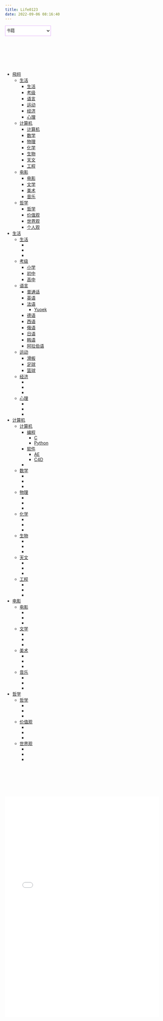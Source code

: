 ```yaml
---
title: Life0123
date: 2022-09-06 08:16:40
---
```

<select name="" onchange="javascript:location.href=this.value;" style="width: 150px; height: 34px; color: #333; background-color: #fff; border-color: rgba(201, 108, 245, 0.575);">
  <option style="background:rgba(151, 210, 238, 0.616)" value="/lifebook/">书籍</option>
  <option style="background:rgba(139, 149, 236, 0.616)" value="/life/">生活0123</option>
  <option style="background:#eb99bb9d" value="/lifeenzh/">名词</option>
  <option style="background:rgba(139, 221, 236, 0.616)" value="/lifetoc/">目录</option>
</select>

<div style="width: auto; height: 100px;"></div>

<div>
<head>
<meta charset="UTF-8">
<meta name="viewport" content="width=device-width, initial-scale=.0">
<meta http-equiv="X-UA-Compatible" content="ie=edge">
<link rel="stylesheet" href="../css/Mycss.css">
<title>Film</title>
</head>
<body>
<div class="header">
<div class="nav">
<div class="drop-down clearfix">
<ul>
<li><a href="#">飛䎅</a>
<ul>
<li>
<a href="#">生活</a>
<ul>
<li>
<a href="./study/notes.html">生活</a>
</li>
<li>
<a href="./study/notes">考级</a>
</li>
<li>
<a href="#">语言</a>
</li>
<li>
<a href="#">运动</a>
</li>
<li>
<a href="#">经济</a>
</li>
<li>
<a href="#">心理</a>
</li>
</ul>
</li>
<li>
<a href="#">计算机</a>
<ul>
<li>
<a href="#">计算机</a>
</li>
<li>
<a href="#">数学</a>
</li>
<li>
<a href="#">物理</a>
</li>
<li>
<a href="#">化学</a>
</li>
<li>
<a href="#">生物</a>
</li>
<li>
<a href="#">天文</a>
</li>
<li>
<a href="#">工程</a>
</li>
</ul>
</li>
<li>
<a href="#">电影</a>
<ul>
<li>
<a href="#">电影</a>
</li>
<li>
<a href="#">文学</a>
</li>
<li>
<a href="#">美术</a>
</li>
<li>
<a href="#">音乐</a>
</li>
</ul>
</li>
<li>
<a href="#">哲学</a>
<ul>
<li>
<a href="#">哲学</a>
</li>
<li>
<a href="#">价值观</a>
</li>
<li>
<a href="#">世界观</a>
</li>
<li>
<a href="#">个人观</a>
</li>
</ul>
</li>
</ul>
</li>
<li><a href="#">生活</a>
<ul>
<li>
<a href="#">生活</a>
<ul>
<li>
<a href="#"></a>
</li>
<li>
<a href="#"></a>
</li>
<li>
<a href="#"></a>
</li>
</ul>
</li>
<li>
<a href="#">考级</a>
<ul>
<li>
<a href="#">小学</a>
</li>
<li>
<a href="#">初中</a>
</li>
<li>
<a href="#">高中</a>
</li>
</ul>
</li>
<li>
<a href="#">语言</a>
<ul>
<li>
<a href="#">普通话</a>
</li>
<li>
<a href="#">英语</a>
</li>
<li>
<a href="#">法语</a>
<ul>
<li>
<a href="#">Yuoek</a>
</li>
</ul>
<li>
<a href="#">德语</a>
</li>
<li>
<a href="#">西语</a>
</li>
<li>
<a href="#">俄语</a>
</li>
<li>
<a href="#">日语</a>
</li>
<li>
<a href="#">韩语</a>
</li>
<li>
<a href="#">阿拉伯语</a>
</li>
</li>
</ul>
</li>
<li>
<a href="#">运动</a>
<ul>
<li>
<a href="#">滑板</a>
</li>
<li>
<a href="#">足球</a>
</li>
<li>
<a href="#">篮球</a>
</li>
</ul>
</li>
<li>
<a href="#">经济</a>
<ul>
<li>
<a href="#"></a>
</li>
<li>
<a href="#"></a>
</li>
<li>
<a href="#"></a>
</li>
</ul>
</li>
<li>
<a href="#">心理</a>
<ul>
<li>
<a href="#"></a>
</li>
<li>
<a href="#"></a>
</li>
<li>
<a href="#"></a>
</li>
</ul>
</li>
</ul>
</li>
<li><a href="#">计算机</a>
<ul>
<li>
<a href="#">计算机</a>
<ul>
<li>
<a href="#">编程</a>
<ul>
<li>
<a href="#">C</a>
</li>
<li>
<a href="#">Python</a>
</li>
</ul>
</li>
<li>
<a href="#">软件</a>
<ul>
<li>
<a href="#">AE</a>
</li>
<li>
<a href="'#">C4D</a>
</li>
</ul>
</li>
<li>
<a href="#"></a>
</li>
</ul>
</li>
<li>
<a href="#">数学</a>
<ul>
<li>
<a href="#"></a>
</li>
<li>
<a href="#"></a>
</li>
<li>
<a href="#"></a>
</li>
</ul>
</li>
<li>
<a href="#">物理</a>
<ul>
<li>
<a href="#"></a>
</li>
<li>
<a href="#"></a>
</li>
<li>
<a href="#"></a>
</li>
</ul>
</li>
<li>
<a href="#">化学</a>
<ul>
<li>
<a href="#"></a>
</li>
<li>
<a href="#"></a>
</li>
<li>
<a href="#"></a>
</li>
</ul>
</li>
<li>
<a href="#">生物</a>
<ul>
<li>
<a href="#"></a>
</li>
<li>
<a href="#"></a>
</li>
<li>
<a href="#"></a>
</li>
</ul>
</li>
<li>
<a href="#">天文</a>
<ul>
<li>
<a href="#"></a>
</li>
<li>
<a href="#"></a>
</li>
<li>
<a href="#"></a>
</li>
</ul>
</li>
<li>
<a href="#">工程</a>
<ul>
<li>
<a href="#"></a>
</li>
<li>
<a href="#"></a>
</li>
<li>
<a href="#"></a>
</li>
</ul>
</li>
</ul>
</li>
<li><a href="#">电影</a>
<ul>
<li>
<a href="#">电影</a>
<ul>
<li>
<a href="#"></a>
</li>
<li>
<a href="#"></a>
</li>
<li>
<a href="#"></a>
</li>
</ul>
</li>
<li>
<a href="#">文学</a>
<ul>
<li>
<a href="#"></a>
</li>
<li>
<a href="#"></a>
</li>
<li>
<a href="#"></a>
</li>
</ul>
</li>
<li>
<a href="#">美术</a>
<ul>
<li>
<a href="#"></a>
</li>
<li>
<a href="#"></a>
</li>
<li>
<a href="#"></a>
</li>
</ul>
</li>
<li>
<a href="#">音乐</a>
<ul>
<li>
<a href="#"></a>
</li>
<li>
<a href="#"></a>
</li>
<li>
<a href="#"></a>
</li>
</ul>
</li>
</ul>
</li>
<li><a href="#">哲学</a>
<ul>
<li>
<a href="#">哲学</a>
<ul>
<li>
<a href="#"></a>
</li>
<li>
<a href="#"></a>
</li>
<li>
<a href="#"></a>
</li>
</ul>
</li>
<li>
<a href="#">价值观</a>
<ul>
<li>
<a href="#"></a>
</li>
<li>
<a href="#"></a>
</li>
<li>
<a href="#"></a>
</li>
</ul>
</li>
<li>
<a href="#">世界观</a>
<ul>
<li>
<a href="#"></a>
</li>
<li>
<a href="#"></a>
</li>
<li>
<a href="#"></a>
</li>
</ul>
</div></div></div>
</body>
</div>

<div style="width: auto; height: 100px;"></div>

<div>
<iframe src="../html/Frame.html" height="720px" width="100%" scrolling="auto" frameborder="0" style="box-shadow: 0px 0px 20px -10px #fff0;" background-colorj="#fffo;">
</iframe>
</div>

